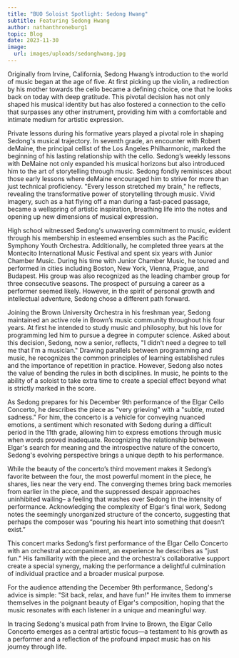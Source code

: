 ```yaml
---
title: "BUO Soloist Spotlight: Sedong Hwang"
subtitle: Featuring Sedong Hwang
author: nathanthroneburg1
topic: Blog
date: 2023-11-30
image:
  url: images/uploads/sedonghwang.jpg
---
```

Originally from Irvine, California, Sedong Hwang’s introduction to the world of music began at the age of five. At first picking up the violin, a redirection by his mother towards the cello became a defining choice, one that he looks back on today with deep gratitude. This pivotal decision has not only shaped his musical identity but has also fostered a connection to the cello that surpasses any other instrument, providing him with a comfortable and intimate medium for artistic expression.

Private lessons during his formative years played a pivotal role in shaping Sedong's musical trajectory. In seventh grade, an encounter with Robert deMaine, the principal cellist of the Los Angeles Philharmonic, marked the beginning of his lasting relationship with the cello. Sedong’s weekly lessons with DeMaine not only expanded his musical horizons but also introduced him to the art of storytelling through music. Sedong fondly reminisces about those early lessons where deMaine encouraged him to strive for more than just technical proficiency. "Every lesson stretched my brain," he reflects, revealing the transformative power of storytelling through music. Vivid imagery, such as a hat flying off a man during a fast-paced passage, became a wellspring of artistic inspiration, breathing life into the notes and opening up new dimensions of musical expression.

High school witnessed Sedong's unwavering commitment to music, evident through his membership in esteemed ensembles such as the Pacific Symphony Youth Orchestra. Additionally, he completed three years at the Montecito International Music Festival and spent six years with Junior Chamber Music. During his time with Junior Chamber Music, he toured and performed in cities including Boston, New York, Vienna, Prague, and Budapest. His group was also recognized as the leading chamber group for three consecutive seasons. The prospect of pursuing a career as a performer seemed likely. However, in the spirit of personal growth and intellectual adventure, Sedong chose a different path forward.

Joining the Brown University Orchestra in his freshman year, Sedong maintained an active role in Brown’s music community throughout his four years. At first he intended to study music and philosophy, but his love for programming led him to pursue a degree in computer science. Asked about this decision, Sedong, now a senior, reflects, "I didn't need a degree to tell me that I'm a musician." Drawing parallels between programming and music, he recognizes the common principles of learning established rules and the importance of repetition in practice. However, Sedong also notes the value of bending the rules in both disciplines. In music, he points to the ability of a soloist to take extra time to create a special effect beyond what is strictly marked in the score.

As Sedong prepares for his December 9th performance of the Elgar Cello Concerto, he describes the piece as "very grieving" with a "subtle, muted sadness." For him, the concerto is a vehicle for conveying nuanced emotions, a sentiment which resonated with Sedong during a difficult period in the 11th grade, allowing him to express emotions through music when words proved inadequate. Recognizing the relationship between Elgar's search for meaning and the introspective nature of the concerto, Sedong's evolving perspective brings a unique depth to his performance.

While the beauty of the concerto’s third movement makes it Sedong’s favorite between the four, the most powerful moment in the piece, he shares, lies near the very end. The converging themes bring back memories from earlier in the piece, and the suppressed despair approaches uninhibited wailing– a feeling that washes over Sedong in the intensity of performance. Acknowledging the complexity of Elgar's final work, Sedong notes the seemingly unorganized structure of the concerto, suggesting that perhaps the composer was “pouring his heart into something that doesn’t exist.”

This concert marks Sedong’s first performance of the Elgar Cello Concerto with an orchestral accompaniment, an experience he describes as "just fun." His familiarity with the piece and the orchestra's collaborative support create a special synergy, making the performance a delightful culmination of individual practice and a broader musical purpose.

For the audience attending the December 9th performance, Sedong's advice is simple: "Sit back, relax, and have fun!" He invites them to immerse themselves in the poignant beauty of Elgar's composition, hoping that the music resonates with each listener in a unique and meaningful way. 

In tracing Sedong's musical path from Irvine to Brown, the Elgar Cello Concerto emerges as a central artistic focus—a testament to his growth as a performer and a reflection of the profound impact music has on his journey through life.

